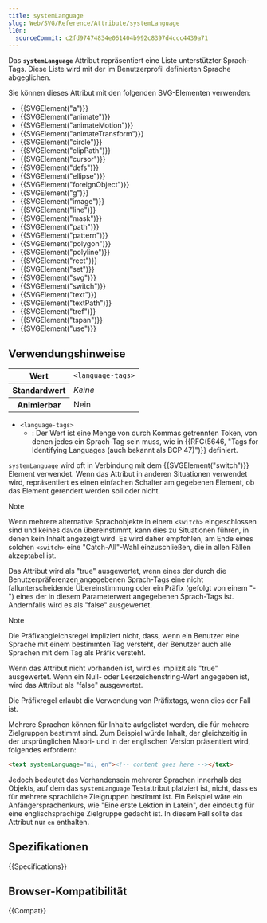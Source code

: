 ```yaml
---
title: systemLanguage
slug: Web/SVG/Reference/Attribute/systemLanguage
l10n:
  sourceCommit: c2fd97474834e061404b992c8397d4ccc4439a71
---
```


Das **`systemLanguage`** Attribut repräsentiert eine Liste unterstützter Sprach-Tags. Diese Liste wird mit der im Benutzerprofil definierten Sprache abgeglichen.

Sie können dieses Attribut mit den folgenden SVG-Elementen verwenden:

- {{SVGElement("a")}}
- {{SVGElement("animate")}}
- {{SVGElement("animateMotion")}}
- {{SVGElement("animateTransform")}}
- {{SVGElement("circle")}}
- {{SVGElement("clipPath")}}
- {{SVGElement("cursor")}}
- {{SVGElement("defs")}}
- {{SVGElement("ellipse")}}
- {{SVGElement("foreignObject")}}
- {{SVGElement("g")}}
- {{SVGElement("image")}}
- {{SVGElement("line")}}
- {{SVGElement("mask")}}
- {{SVGElement("path")}}
- {{SVGElement("pattern")}}
- {{SVGElement("polygon")}}
- {{SVGElement("polyline")}}
- {{SVGElement("rect")}}
- {{SVGElement("set")}}
- {{SVGElement("svg")}}
- {{SVGElement("switch")}}
- {{SVGElement("text")}}
- {{SVGElement("textPath")}}
- {{SVGElement("tref")}}
- {{SVGElement("tspan")}}
- {{SVGElement("use")}}

## Verwendungshinweise

<table class="properties">
  <tbody>
    <tr>
      <th scope="row">Wert</th>
      <td><code>&#x3C;language-tags></code></td>
    </tr>
    <tr>
      <th scope="row">Standardwert</th>
      <td><em>Keine</em></td>
    </tr>
    <tr>
      <th scope="row">Animierbar</th>
      <td>Nein</td>
    </tr>
  </tbody>
</table>

- `<language-tags>`
  - : Der Wert ist eine Menge von durch Kommas getrennten Token, von denen jedes ein Sprach-Tag sein muss, wie in {{RFC(5646, "Tags for Identifying Languages (auch bekannt als BCP 47)")}} definiert.

`systemLanguage` wird oft in Verbindung mit dem {{SVGElement("switch")}} Element verwendet. Wenn das Attribut in anderen Situationen verwendet wird, repräsentiert es einen einfachen Schalter am gegebenen Element, ob das Element gerendert werden soll oder nicht.

> [!NOTE]
> Wenn mehrere alternative Sprachobjekte in einem `<switch>` eingeschlossen sind und keines davon übereinstimmt, kann dies zu Situationen führen, in denen kein Inhalt angezeigt wird. Es wird daher empfohlen, am Ende eines solchen `<switch>` eine "Catch-All"-Wahl einzuschließen, die in allen Fällen akzeptabel ist.

Das Attribut wird als "true" ausgewertet, wenn eines der durch die Benutzerpräferenzen angegebenen Sprach-Tags eine nicht fallunterscheidende Übereinstimmung oder ein Präfix (gefolgt von einem "-") eines der in diesem Parameterwert angegebenen Sprach-Tags ist. Andernfalls wird es als "false" ausgewertet.

> [!NOTE]
> Die Präfixabgleichsregel impliziert nicht, dass, wenn ein Benutzer eine Sprache mit einem bestimmten Tag versteht, der Benutzer auch alle Sprachen mit dem Tag als Präfix versteht.

Wenn das Attribut nicht vorhanden ist, wird es implizit als "true" ausgewertet. Wenn ein Null- oder Leerzeichenstring-Wert angegeben ist, wird das Attribut als "false" ausgewertet.

Die Präfixregel erlaubt die Verwendung von Präfixtags, wenn dies der Fall ist.

Mehrere Sprachen können für Inhalte aufgelistet werden, die für mehrere Zielgruppen bestimmt sind. Zum Beispiel würde Inhalt, der gleichzeitig in der ursprünglichen Maori- und in der englischen Version präsentiert wird, folgendes erfordern:

```html
<text systemLanguage="mi, en"><!-- content goes here --></text>
```

Jedoch bedeutet das Vorhandensein mehrerer Sprachen innerhalb des Objekts, auf dem das `systemLanguage` Testattribut platziert ist, nicht, dass es für mehrere sprachliche Zielgruppen bestimmt ist. Ein Beispiel wäre ein Anfängersprachenkurs, wie "Eine erste Lektion in Latein", der eindeutig für eine englischsprachige Zielgruppe gedacht ist. In diesem Fall sollte das Attribut nur `en` enthalten.

## Spezifikationen

{{Specifications}}

## Browser-Kompatibilität

{{Compat}}
